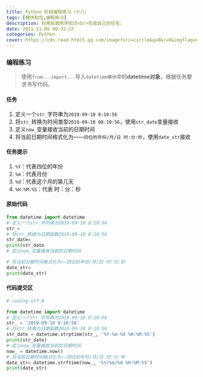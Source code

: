 ```yaml
---
title: Python 阶段编程练习（十八）
tags: [模块和包,编程练习]
description: 利用前面所学知识<br>完成自己的任务。
date: 2021-11-08 00:32:27
categories: Python
cover: https://cdn.read.html5.qq.com/image?src=circle&q=0&r=0&imgflag=0&cdn_cache=1800&w=0&h=0&imageUrl=https://learnonly-7.oss-cn-qingdao.aliyuncs.com/2021-11-8/1.png
---
```


### 编程练习

> 使用`from...import...`导入`datetime模块`中的**datetime对象**，根据任务要求书写代码。

#### 任务

1. 定义一个`str_`字符串为`2019-09-10 8:10:56`
2. 将`str_`转换为时间类型`2019-09-10 08:10:56`，使用`str_date`变量接收
3. 定义`now_`变量接收当前的日期时间
4. 将当前日期时间格式化为——`四位的年份/月/日 时:分:秒`，使用`date_str`接收

#### 任务提示

1. `%Y`：代表四位的年份
2. `%m`：代表月份
3. `%d`：代表这个月的第几天
4. `%H:%M:%S`：代表 时：分：秒

#### 原始代码

```python
from datetime import datetime
# 定义一个str_字符串为2019-09-10 8:10:56
str_=
# 将str_转换为日期函数2019-09-10 8:10:56
str_date=
print(str_date
# 定义now_变量接收当前的日期时间

# 将当前日期时间格式化为——四位的年份/月/日 时:分:秒
date_str=
print(date_str)
```

#### 代码提交区

```python
# coding:utf-8

from datetime import datetime
# 定义一个str_字符串为2019-09-10 8:10:56
str_ = '2019-09-10 8:10:56'
# 将str_转换为日期函数2019-09-10 8:10:56
str_date = datetime.strptime(str_, '%Y-%m-%d %H:%M:%S')
print(str_date)
# 定义now_变量接收当前的日期时间
now_ = datetime.now()
# 将当前日期时间格式化为——四位的年份/月/日 时:分:秒
date_str= datetime.strftime(now_, '%Y/%m/%d %H:%M:%S')
print(date_str)
```
